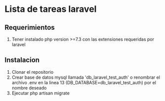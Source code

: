 # Lista de tareas laravel

## Requerimientos
1. Tener instalado php version >=7.3 con las extensiones requeridas por laravel

## Instalacion
1. Clonar el repositorio
2. Crear base de datos mysql llamada 'db_laravel_test_auth' o renombrar el archivo .env en la linea 13 (DB_DATABASE=db_laravel_test_auth) por el nombre deseado
3. Ejecutar php artisan migrate